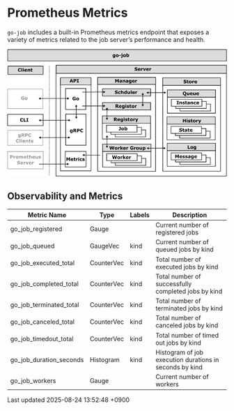 <div id="header">

# Prometheus Metrics

</div>

<div id="content">

<div id="preamble">

<div class="sectionbody">

<div class="paragraph">

`go-job` includes a built-in Prometheus metrics endpoint that exposes a variety of metrics related to the job server’s performance and health.

</div>

<div class="imageblock">

<div class="content">

![job framework](img/job-framework.png)

</div>

</div>

</div>

</div>

<div class="sect1">

## Observability and Metrics

<div class="sectionbody">

| Metric Name | Type | Labels | Description |
|----|----|----|----|
| go_job_registered | Gauge |  | Current number of registered jobs |
| go_job_queued | GaugeVec | kind | Current number of queued jobs by kind |
| go_job_executed_total | CounterVec | kind | Total number of executed jobs by kind |
| go_job_completed_total | CounterVec | kind | Total number of successfully completed jobs by kind |
| go_job_terminated_total | CounterVec | kind | Total number of terminated jobs by kind |
| go_job_canceled_total | CounterVec | kind | Total number of canceled jobs by kind |
| go_job_timedout_total | CounterVec | kind | Total number of timed out jobs by kind |
| go_job_duration_seconds | Histogram | kind | Histogram of job execution durations in seconds by kind |
| go_job_workers | Gauge |  | Current number of workers |

</div>

</div>

</div>

<div id="footer">

<div id="footer-text">

Last updated 2025-08-24 13:52:48 +0900

</div>

</div>
